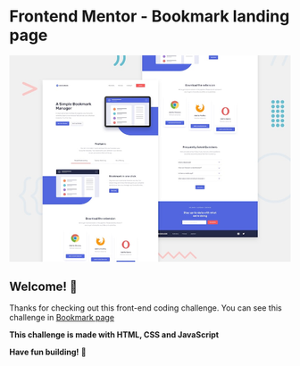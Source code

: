 # Frontend Mentor - Bookmark landing page

![Design preview for the Bookmark landing page coding challenge](./design/desktop-preview.jpg)

## Welcome! 👋

Thanks for checking out this front-end coding challenge. You can see this challenge in [Bookmark page](https://cerulean-arithmetic-ae5be2.netlify.app/)

**This challenge is made with HTML, CSS and JavaScript**

**Have fun building!** 🚀

